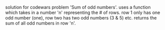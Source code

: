 solution for codewars problem 'Sum of odd numbers'.
uses a function which takes in a number 'n' representing the # of rows.
row 1 only has one odd number (one), row two has two odd numbers (3 & 5) etc.
returns the sum of all odd numbers in row 'n'.
